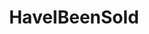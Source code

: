 ---
title: "HaveIBeenSold"
categories: ["Tools"]

link:
    url: "https://haveibeensold.app/"
    dead: false

message: "On the same vein as HaveIBeenPwned, this website finds out if your email has been sold illegally."
---